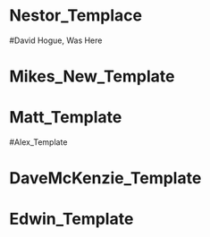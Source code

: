 # Nestor_Templace
#David Hogue, Was Here
# Mikes_New_Template
# Matt_Template
#Alex_Template
# DaveMcKenzie_Template
# Edwin_Template
